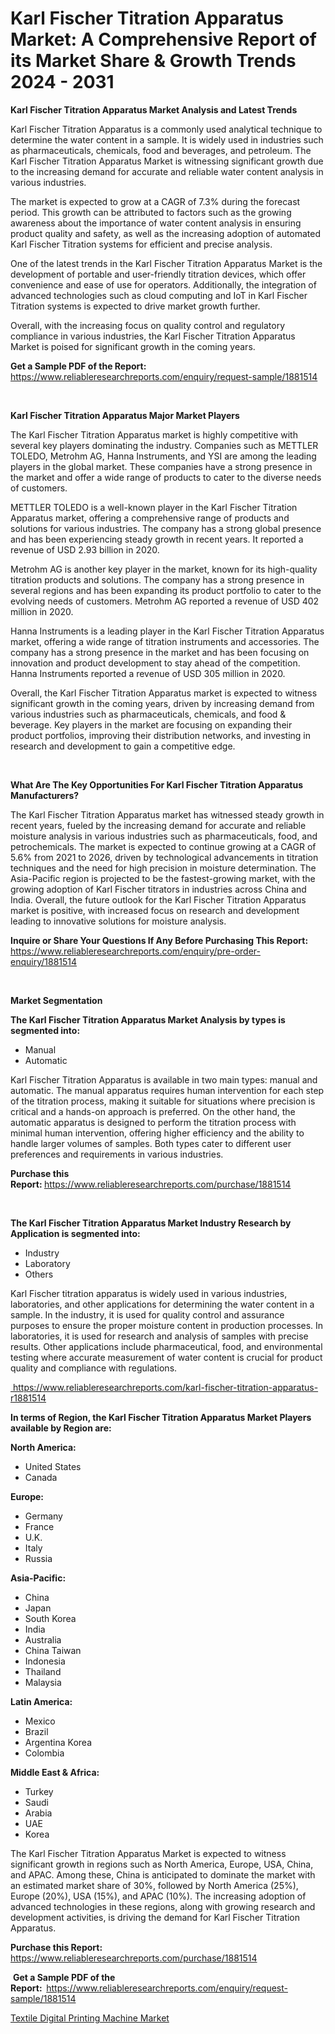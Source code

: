 <p><h1>Karl Fischer Titration Apparatus Market: A Comprehensive Report of its Market Share & Growth Trends 2024 - 2031</h1></p><p><strong>Karl Fischer Titration Apparatus Market Analysis and Latest Trends</strong></p>
<p><p>Karl Fischer Titration Apparatus is a commonly used analytical technique to determine the water content in a sample. It is widely used in industries such as pharmaceuticals, chemicals, food and beverages, and petroleum. The Karl Fischer Titration Apparatus Market is witnessing significant growth due to the increasing demand for accurate and reliable water content analysis in various industries.</p><p>The market is expected to grow at a CAGR of 7.3% during the forecast period. This growth can be attributed to factors such as the growing awareness about the importance of water content analysis in ensuring product quality and safety, as well as the increasing adoption of automated Karl Fischer Titration systems for efficient and precise analysis.</p><p>One of the latest trends in the Karl Fischer Titration Apparatus Market is the development of portable and user-friendly titration devices, which offer convenience and ease of use for operators. Additionally, the integration of advanced technologies such as cloud computing and IoT in Karl Fischer Titration systems is expected to drive market growth further.</p><p>Overall, with the increasing focus on quality control and regulatory compliance in various industries, the Karl Fischer Titration Apparatus Market is poised for significant growth in the coming years.</p></p>
<p><strong>Get a Sample PDF of the Report:&nbsp;</strong> <a href="https://www.reliableresearchreports.com/enquiry/request-sample/1881514">https://www.reliableresearchreports.com/enquiry/request-sample/1881514</a></p>
<p>&nbsp;</p>
<p><strong>Karl Fischer Titration Apparatus Major Market Players</strong></p>
<p><p>The Karl Fischer Titration Apparatus market is highly competitive with several key players dominating the industry. Companies such as METTLER TOLEDO, Metrohm AG, Hanna Instruments, and YSI are among the leading players in the global market. These companies have a strong presence in the market and offer a wide range of products to cater to the diverse needs of customers.</p><p>METTLER TOLEDO is a well-known player in the Karl Fischer Titration Apparatus market, offering a comprehensive range of products and solutions for various industries. The company has a strong global presence and has been experiencing steady growth in recent years. It reported a revenue of USD 2.93 billion in 2020.</p><p>Metrohm AG is another key player in the market, known for its high-quality titration products and solutions. The company has a strong presence in several regions and has been expanding its product portfolio to cater to the evolving needs of customers. Metrohm AG reported a revenue of USD 402 million in 2020.</p><p>Hanna Instruments is a leading player in the Karl Fischer Titration Apparatus market, offering a wide range of titration instruments and accessories. The company has a strong presence in the market and has been focusing on innovation and product development to stay ahead of the competition. Hanna Instruments reported a revenue of USD 305 million in 2020.</p><p>Overall, the Karl Fischer Titration Apparatus market is expected to witness significant growth in the coming years, driven by increasing demand from various industries such as pharmaceuticals, chemicals, and food & beverage. Key players in the market are focusing on expanding their product portfolios, improving their distribution networks, and investing in research and development to gain a competitive edge.</p></p>
<p>&nbsp;</p>
<p><strong>What Are The Key Opportunities For Karl Fischer Titration Apparatus Manufacturers?</strong></p>
<p><p>The Karl Fischer Titration Apparatus market has witnessed steady growth in recent years, fueled by the increasing demand for accurate and reliable moisture analysis in various industries such as pharmaceuticals, food, and petrochemicals. The market is expected to continue growing at a CAGR of 5.6% from 2021 to 2026, driven by technological advancements in titration techniques and the need for high precision in moisture determination. The Asia-Pacific region is projected to be the fastest-growing market, with the growing adoption of Karl Fischer titrators in industries across China and India. Overall, the future outlook for the Karl Fischer Titration Apparatus market is positive, with increased focus on research and development leading to innovative solutions for moisture analysis.</p></p>
<p><strong>Inquire or Share Your Questions If Any Before Purchasing This Report:</strong> <a href="https://www.reliableresearchreports.com/enquiry/pre-order-enquiry/1881514">https://www.reliableresearchreports.com/enquiry/pre-order-enquiry/1881514</a></p>
<p>&nbsp;</p>
<p><strong>Market Segmentation</strong></p>
<p><strong>The Karl Fischer Titration Apparatus Market Analysis by types is segmented into:</strong></p>
<p><ul><li>Manual</li><li>Automatic</li></ul></p>
<p><p>Karl Fischer Titration Apparatus is available in two main types: manual and automatic. The manual apparatus requires human intervention for each step of the titration process, making it suitable for situations where precision is critical and a hands-on approach is preferred. On the other hand, the automatic apparatus is designed to perform the titration process with minimal human intervention, offering higher efficiency and the ability to handle larger volumes of samples. Both types cater to different user preferences and requirements in various industries.</p></p>
<p><strong>Purchase this Report:&nbsp;</strong><a href="https://www.reliableresearchreports.com/purchase/1881514">https://www.reliableresearchreports.com/purchase/1881514</a></p>
<p>&nbsp;</p>
<p><strong>The Karl Fischer Titration Apparatus Market Industry Research by Application is segmented into:</strong></p>
<p><ul><li>Industry</li><li>Laboratory</li><li>Others</li></ul></p>
<p><p>Karl Fischer titration apparatus is widely used in various industries, laboratories, and other applications for determining the water content in a sample. In the industry, it is used for quality control and assurance purposes to ensure the proper moisture content in production processes. In laboratories, it is used for research and analysis of samples with precise results. Other applications include pharmaceutical, food, and environmental testing where accurate measurement of water content is crucial for product quality and compliance with regulations.</p></p>
<p><a href="https://www.reliableresearchreports.com/karl-fischer-titration-apparatus-r1881514">&nbsp;https://www.reliableresearchreports.com/karl-fischer-titration-apparatus-r1881514</a></p>
<p><strong>In terms of Region, the Karl Fischer Titration Apparatus Market Players available by Region are:</strong></p>
<p>
    <p> <strong> North America: </strong>
        <ul>
            <li>United States</li>
            <li>Canada</li>
        </ul>
        </p> 
    <p> <strong> Europe: </strong>
        <ul>
            <li>Germany</li>
            <li>France</li>
            <li>U.K.</li>
            <li>Italy</li>
            <li>Russia</li>
        </ul>
        </p> 
    <p> <strong> Asia-Pacific: </strong>
        <ul>
            <li>China</li>
            <li>Japan</li>
            <li>South Korea</li>
            <li>India</li>
            <li>Australia</li>
            <li>China Taiwan</li>
            <li>Indonesia</li>
            <li>Thailand</li>
            <li>Malaysia</li>
        </ul>
        </p> 
    <p> <strong> Latin America: </strong>
        <ul>
            <li>Mexico</li>
            <li>Brazil</li>
            <li>Argentina Korea</li>
            <li>Colombia</li>
        </ul>
        </p> 
    <p> <strong> Middle East & Africa: </strong>
        <ul>
            <li>Turkey</li>
            <li>Saudi</li>
            <li>Arabia</li>
            <li>UAE</li>
            <li>Korea</li>
        </ul>
    </p>
    </p>
<p><p>The Karl Fischer Titration Apparatus Market is expected to witness significant growth in regions such as North America, Europe, USA, China, and APAC. Among these, China is anticipated to dominate the market with an estimated market share of 30%, followed by North America (25%), Europe (20%), USA (15%), and APAC (10%). The increasing adoption of advanced technologies in these regions, along with growing research and development activities, is driving the demand for Karl Fischer Titration Apparatus.</p></p>
<p><strong>Purchase this Report: </strong><a href="https://www.reliableresearchreports.com/purchase/1881514">https://www.reliableresearchreports.com/purchase/1881514</a></p>
<p>&nbsp;<strong>Get a Sample PDF of the Report:&nbsp;&nbsp;</strong><a href="https://www.reliableresearchreports.com/enquiry/request-sample/1881514">https://www.reliableresearchreports.com/enquiry/request-sample/1881514</a></p>
<p><strong></strong></p>
<p><p><a href="https://issuu.com/reportprime-2/docs/textile-digital-printing-machine-market-size-2030.">Textile Digital Printing Machine Market</a></p></p>